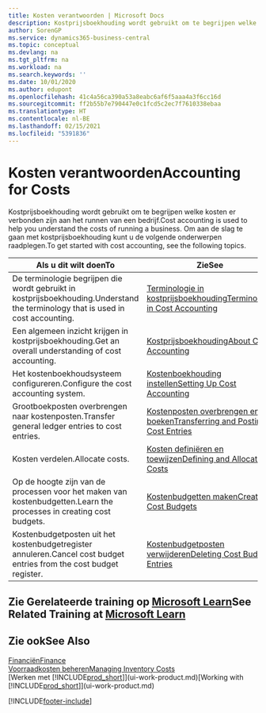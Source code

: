 ```yaml
---
title: Kosten verantwoorden | Microsoft Docs
description: Kostprijsboekhouding wordt gebruikt om te begrijpen welke kosten er verbonden zijn aan het runnen van een bedrijf. Om aan de slag te gaan met kostprijsboekhouding kunt u de volgende onderwerpen raadplegen.
author: SorenGP
ms.service: dynamics365-business-central
ms.topic: conceptual
ms.devlang: na
ms.tgt_pltfrm: na
ms.workload: na
ms.search.keywords: ''
ms.date: 10/01/2020
ms.author: edupont
ms.openlocfilehash: 41c4a56ca390a53a8eabc6af6f5aaa4a3f6cc16d
ms.sourcegitcommit: ff2b55b7e790447e0c1fcd5c2ec7f7610338ebaa
ms.translationtype: HT
ms.contentlocale: nl-BE
ms.lasthandoff: 02/15/2021
ms.locfileid: "5391836"
---
```

# <a name="accounting-for-costs"></a><span data-ttu-id="bb46f-104">Kosten verantwoorden</span><span class="sxs-lookup"><span data-stu-id="bb46f-104">Accounting for Costs</span></span>
<span data-ttu-id="bb46f-105">Kostprijsboekhouding wordt gebruikt om te begrijpen welke kosten er verbonden zijn aan het runnen van een bedrijf.</span><span class="sxs-lookup"><span data-stu-id="bb46f-105">Cost accounting is used to help you understand the costs of running a business.</span></span> <span data-ttu-id="bb46f-106">Om aan de slag te gaan met kostprijsboekhouding kunt u de volgende onderwerpen raadplegen.</span><span class="sxs-lookup"><span data-stu-id="bb46f-106">To get started with cost accounting, see the following topics.</span></span>  

|<span data-ttu-id="bb46f-107">Als u dit wilt doen</span><span class="sxs-lookup"><span data-stu-id="bb46f-107">To</span></span>|<span data-ttu-id="bb46f-108">Zie</span><span class="sxs-lookup"><span data-stu-id="bb46f-108">See</span></span>|  
|--------|---------|  
|<span data-ttu-id="bb46f-109">De terminologie begrijpen die wordt gebruikt in kostprijsboekhouding.</span><span class="sxs-lookup"><span data-stu-id="bb46f-109">Understand the terminology that is used in cost accounting.</span></span>|[<span data-ttu-id="bb46f-110">Terminologie in kostprijsboekhouding</span><span class="sxs-lookup"><span data-stu-id="bb46f-110">Terminology in Cost Accounting</span></span>](finance-terminology-in-cost-accounting.md)|  
|<span data-ttu-id="bb46f-111">Een algemeen inzicht krijgen in kostprijsboekhouding.</span><span class="sxs-lookup"><span data-stu-id="bb46f-111">Get an overall understanding of cost accounting.</span></span>|[<span data-ttu-id="bb46f-112">Kostprijsboekhouding</span><span class="sxs-lookup"><span data-stu-id="bb46f-112">About Cost Accounting</span></span>](finance-about-cost-accounting.md)|  
|<span data-ttu-id="bb46f-113">Het kostenboekhoudsysteem configureren.</span><span class="sxs-lookup"><span data-stu-id="bb46f-113">Configure the cost accounting system.</span></span>|[<span data-ttu-id="bb46f-114">Kostenboekhouding instellen</span><span class="sxs-lookup"><span data-stu-id="bb46f-114">Setting Up Cost Accounting</span></span>](finance-set-up-cost-accounting.md)|  
|<span data-ttu-id="bb46f-115">Grootboekposten overbrengen naar kostenposten.</span><span class="sxs-lookup"><span data-stu-id="bb46f-115">Transfer general ledger entries to cost entries.</span></span>|[<span data-ttu-id="bb46f-116">Kostenposten overbrengen en boeken</span><span class="sxs-lookup"><span data-stu-id="bb46f-116">Transferring and Posting Cost Entries</span></span>](finance-transfer-and-post-cost-entries.md)|  
|<span data-ttu-id="bb46f-117">Kosten verdelen.</span><span class="sxs-lookup"><span data-stu-id="bb46f-117">Allocate costs.</span></span>|[<span data-ttu-id="bb46f-118">Kosten definiëren en toewijzen</span><span class="sxs-lookup"><span data-stu-id="bb46f-118">Defining and Allocating Costs</span></span>](finance-define-and-allocate-costs.md)|  
|<span data-ttu-id="bb46f-119">Op de hoogte zijn van de processen voor het maken van kostenbudgetten.</span><span class="sxs-lookup"><span data-stu-id="bb46f-119">Learn the processes in creating cost budgets.</span></span>|[<span data-ttu-id="bb46f-120">Kostenbudgetten maken</span><span class="sxs-lookup"><span data-stu-id="bb46f-120">Creating Cost Budgets</span></span>](finance-create-cost-budgets.md)|
|<span data-ttu-id="bb46f-121">Kostenbudgetposten uit het kostenbudgetregister annuleren.</span><span class="sxs-lookup"><span data-stu-id="bb46f-121">Cancel cost budget entries from the cost budget register.</span></span>|[<span data-ttu-id="bb46f-122">Kostenbudgetposten verwijderen</span><span class="sxs-lookup"><span data-stu-id="bb46f-122">Deleting Cost Budget Entries</span></span>](finance-how-to-delete-cost-budget-entries.md)|

## <a name="see-related-training-at-microsoft-learn"></a><span data-ttu-id="bb46f-123">Zie Gerelateerde training op [Microsoft Learn](/learn/paths/use-cost-accounting-dynamics-365-business-central/)</span><span class="sxs-lookup"><span data-stu-id="bb46f-123">See Related Training at [Microsoft Learn](/learn/paths/use-cost-accounting-dynamics-365-business-central/)</span></span>

## <a name="see-also"></a><span data-ttu-id="bb46f-124">Zie ook</span><span class="sxs-lookup"><span data-stu-id="bb46f-124">See Also</span></span>  
[<span data-ttu-id="bb46f-125">Financiën</span><span class="sxs-lookup"><span data-stu-id="bb46f-125">Finance</span></span>](finance.md)  
[<span data-ttu-id="bb46f-126">Voorraadkosten beheren</span><span class="sxs-lookup"><span data-stu-id="bb46f-126">Managing Inventory Costs</span></span>](finance-manage-inventory-costs.md)  
<span data-ttu-id="bb46f-127">[Werken met [!INCLUDE[prod_short](includes/prod_short.md)]](ui-work-product.md)</span><span class="sxs-lookup"><span data-stu-id="bb46f-127">[Working with [!INCLUDE[prod_short](includes/prod_short.md)]](ui-work-product.md)</span></span>


[!INCLUDE[footer-include](includes/footer-banner.md)]